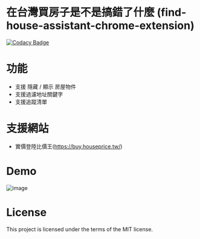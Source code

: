 # 在台灣買房子是不是搞錯了什麼 (find-house-assistant-chrome-extension)

[![Codacy Badge](https://api.codacy.com/project/badge/Grade/38e79f83d9e042e695a4dbda2ce0cc78)](https://app.codacy.com/manual/zmcx16/find-house-assistant-chrome-extension?utm_source=github.com&utm_medium=referral&utm_content=zmcx16/find-house-assistant-chrome-extension&utm_campaign=Badge_Grade_Settings)

# 功能
  * 支援 隱藏 / 顯示 房屋物件
  * 支援過濾地址關鍵字
  * 支援追蹤清單

# 支援網站
  * 實價登陸比價王(https://buy.houseprice.tw/)

# Demo

![image](https://github.com/zmcx16/find-house-assistant-chrome-extension/blob/master/demo/demo.gif)

# License
This project is licensed under the terms of the MIT license.
